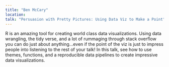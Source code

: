 ```yaml
---
title: "Ben McCary"
location: 
talk: "Persuasion with Pretty Pictures: Using Data Viz to Make a Point"
---
```


R is an amazing tool for creating world class data visualizations. Using data wrangling, the tidy verse, and a lot of rummaging through stack overflow you can do just about anything…even if the point of the viz is just to impress people into listening to the rest of your talk!  In this talk, see how to use themes, functions, and a reproducible data pipelines to create impressive data visualizations. 